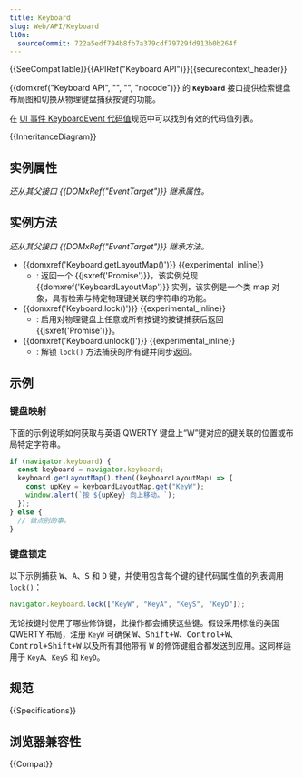 ```yaml
---
title: Keyboard
slug: Web/API/Keyboard
l10n:
  sourceCommit: 722a5edf794b8fb7a379cdf79729fd913b0b264f
---
```


{{SeeCompatTable}}{{APIRef("Keyboard API")}}{{securecontext_header}}

{{domxref("Keyboard API", "", "", "nocode")}} 的 **`Keyboard`** 接口提供检索键盘布局图和切换从物理键盘捕获按键的功能。

在 [UI 事件 KeyboardEvent 代码值](https://www.w3.org/TR/uievents-code/#key-alphanumeric-writing-system)规范中可以找到有效的代码值列表。

{{InheritanceDiagram}}

## 实例属性

_还从其父接口 {{DOMxRef("EventTarget")}} 继承属性。_

## 实例方法

_还从其父接口 {{DOMxRef("EventTarget")}} 继承方法。_

- {{domxref('Keyboard.getLayoutMap()')}} {{experimental_inline}}
  - : 返回一个 {{jsxref('Promise')}}，该实例兑现 {{domxref('KeyboardLayoutMap')}} 实例，该实例是一个类 map 对象，具有检索与特定物理键关联的字符串的功能。
- {{domxref('Keyboard.lock()')}} {{experimental_inline}}
  - : 启用对物理键盘上任意或所有按键的按键捕获后返回 {{jsxref('Promise')}}。
- {{domxref('Keyboard.unlock()')}} {{experimental_inline}}
  - : 解锁 `lock()` 方法捕获的所有键并同步返回。

## 示例

### 键盘映射

下面的示例说明如何获取与英语 QWERTY 键盘上“W”键对应的键关联的位置或布局特定字符串。

```js
if (navigator.keyboard) {
  const keyboard = navigator.keyboard;
  keyboard.getLayoutMap().then((keyboardLayoutMap) => {
    const upKey = keyboardLayoutMap.get("KeyW");
    window.alert(`按 ${upKey} 向上移动。`);
  });
} else {
  // 做点别的事。
}
```

### 键盘锁定

以下示例捕获 <kbd>W</kbd>、<kbd>A</kbd>、<kbd>S</kbd> 和 <kbd>D</kbd> 键，并使用包含每个键的键代码属性值的列表调用 `lock()`：

```js
navigator.keyboard.lock(["KeyW", "KeyA", "KeyS", "KeyD"]);
```

无论按键时使用了哪些修饰键，此操作都会捕获这些键。假设采用标准的美国 QWERTY 布局，注册 `KeyW` 可确保 <kbd>W</kbd>、<kbd>Shift+W</kbd>、<kbd>Control+W</kbd>、<kbd>Control+Shift+W</kbd> 以及所有其他带有 <kbd>W</kbd> 的修饰键组合都发送到应用。这同样适用于 `KeyA`、`KeyS` 和 `KeyD`。

## 规范

{{Specifications}}

## 浏览器兼容性

{{Compat}}
